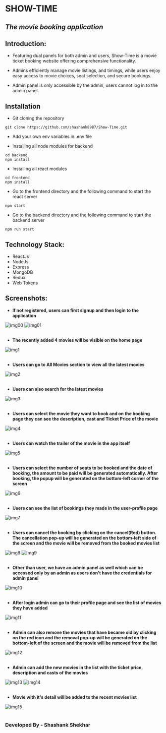 # SHOW-TIME
## _The movie booking application_




## Introduction:
- Featuring dual panels for both admin and users, Show-Time is a movie ticket booking website offering comprehensive functionality. 

- Admins efficiently manage movie listings, and timings, while users enjoy easy access to movie choices, seat selection, and secure bookings.

- Admin panel is only accessible by the admin, users cannot log in to the admin panel.

## Installation

- Git cloning the repository
```
git clone https://github.com/shashank8987/Show-Time.git
```
- Add your own env variables in .env file

- Installing all node modules for backend
```
cd backend
npm install
```
- Installing all react modules
```
cd frontend
npm install
```
- Go to the frontend directory and the following command to start the react server
```
npm start
```
- Go to the backend directory and the following command to start the backend server
```
npm run start
```

## Technology Stack:

- ReactJs
- NodeJs
- Express
- MongoDB
- Redux
- Web Tokens

## Screenshots:

- **If not registered, users can first signup and then login to the application**

![img00](./images/p17.png)
![img01](./images/p18.png)
<br/>
<br/>

- **The recently added 4 movies will be visible on the home page**

![img1](./images/p1.png)
<br/>
<br/>

- **Users can go to All Movies section to view all the latest movies**

![img2](./images/p2.png)
<br/>
<br/>

- **Users can also search for the latest movies**

![img3](./images/p3.png)
<br/>
<br/>

- **Users can select the movie they want to book and on the booking page they can see the description, cast and Ticket Price of the movie**

![img4](./images/p4.png)
<br/>
<br/>

- **Users can watch the trailer of the movie in the app itself**

![img5](./images/p5.png)
<br/>
<br/>

- **Users can select the number of seats to be booked and the date of booking, the amount to be paid will be generated automatically. After booking, the popup will be generated on the bottom-left corner of the screen**

![img6](./images/p14.png)
<br/>
<br/>

- **Users can see the list of bookings they made in the user-profile page**

![img7](./images/p13.png)
<br/>
<br/>

- **Users can cancel the booking by clicking on the cancel(Red) button. The cancellation pop-up will be generated on the bottom-left side of the screen and the movie will be removed from the booked movies list**

![img8](./images/p15.png)
![img9](./images/p16.png)
<br/>
<br/>

- **Other than user, we have an admin panel as well which can be accessed only by an admin as users don't have the credentials for admin panel**

![img10](./images/p6.png)
<br/>
<br/>

- **After login admin can go to their profile page and see the list of movies they have added**

![img11](./images/p7.png)
<br/>
<br/>

- **Admin can also remove the movies that have became old by clicking on the red icon and the removal pop-up will be generated on the bottom-left of the screen and the movie will be removed from the list**

![img12](./images/p8.png)
<br/>
<br/>

- **Admin can add the new movies in the list with the ticket price, description and casts of the movies**

![img13](./images/p9.png)
![img14](./images/p10.png)
<br/>
<br/>

- **Movie with it's detail will be added to the recent movies list**

![img15](./images/p12.png)
<br/>
<br/>

### Developed By - Shashank Shekhar






